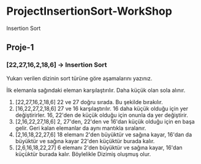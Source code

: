 # ProjectInsertionSort-WorkShop

Insertion Sort

## Proje-1

### [22,27,16,2,18,6] -> Insertion Sort

Yukarı verilen dizinin sort türüne göre aşamalarını yazınız.

İlk elemanla sağındaki eleman karşılaştırılır. Daha küçük olan sola alınır.

1. [22,27,16,2,18,6] 22 ve 27 doğru sırada. Bu şekilde bırakılır.
2. [16,22,27,2,18,6] 27 ve 16 karşılaştırılır. 16 daha küçük olduğu için yer değiştirirler. 16, 22'den de küçük olduğu için onunla da yer değiştirir.
3. [2,16,22,27,18,6] 2, 27'den, 22'den ve 16'dan küçük olduğu için en başa gelir. Geri kalan elemanlar da aynı mantıkla sıralanır.
4. [2,16,18,22,27,6] 18 elemanı 2'den büyüktür ve sağına kayar, 16'dan da büyüktür ve sağına kayar 22'den küçüktür burada kalır.
5. [2,6,16,18,22,27] 6 elemanı 2'den büyüktür ve sağına kayar, 16'dan küçüktür burada kalır. Böylelikle Dizimiş oluşmuş olur.
